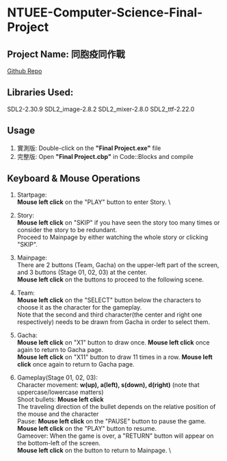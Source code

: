 # NTUEE-Computer-Science-Final-Project

## Project Name: 同胞疫同作戰
[Github Repo](https://github.com/bensonhsieh2006/NTUEE-Computer-Science-Final-Project)

## Libraries Used:
  SDL2-2.30.9
  SDL2_image-2.8.2
  SDL2_mixer-2.8.0
  SDL2_ttf-2.22.0

## Usage
1. 實測版: Double-click on the **"Final Project.exe"** file
2. 完整版: Open **"Final Project.cbp"** in Code::Blocks and compile

## Keyboard & Mouse Operations
1. Startpage: \
  **Mouse left click** on the "PLAY" button to enter Story. \

2. Story: \
  **Mouse left click** on "SKIP" if you have seen the story too many times or consider the story to be redundant. \
   Proceed to Mainpage by either watching the whole story or clicking "SKIP". 

3. Mainpage: \
  There are 2 buttons (Team, Gacha) on the upper-left part of the screen, and 3 buttons (Stage 01, 02, 03) at the center. \
  **Mouse left click** on the buttons to proceed to the following scene.

4. Team: \
  **Mouse left click** on the "SELECT" button below the characters to choose it as the character for the gameplay. \
  Note that the second and third character(the center and right one respectively) needs to be drawn from Gacha in order to select them.

5. Gacha: \
  **Mouse left click** on "X1" button to draw once. **Mouse left click** once again to return to Gacha page. \
  **Mouse left click** on "X11" button to draw 11 times in a row. **Mouse left click** once again to return to Gacha page.

6. Gameplay(Stage 01, 02, 03): \
  Character movement: **w(up), a(left), s(down), d(right)** (note that uppercase/lowercase matters) \
  Shoot bullets:      **Mouse left click** \
                      The traveling direction of the bullet depends on the relative position of the mouse and the character \
  Pause:              **Mouse left click** on the "PAUSE" button to pause the game. \
                      **Mouse left click** on the "PLAY" button to resume. \
  Gameover:           When the game is over, a "RETURN" button will appear on the bottom-left of the screen. \
                      **Mouse left click** on the button to return to Mainpage. \